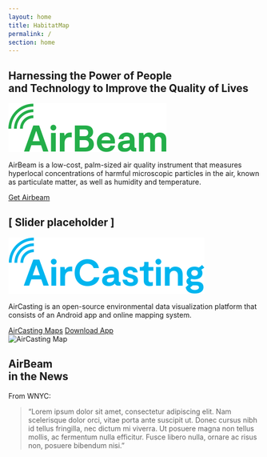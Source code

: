 ```yaml
---
layout: home
title: HabitatMap
permalink: /
section: home
---
```


<section class="panel panel--hero u--bg-teal-light">
  <div class="split--50">
    <h1 class="heading heading--large u--accent-hm panel__heading">
      Harnessing the Power&nbsp;of&nbsp;People and&nbsp;Technology&nbsp;to Improve the Quality&nbsp;of&nbsp;Lives
    </h1>
  </div>
</section>

<section class="panel panel--align-center u--bg-teal-light">
  <div class="split--60">
    <img class="logo logo--body" alt="Airbeam" src="assets/img/svg/AirBeam-Logo-Body.svg" />
    <p class="p--large u--gray-text">
      AirBeam is a low-cost, palm-sized air quality instrument that measures hyperlocal concentrations of harmful microscopic particles in the air, known as particulate matter, as well as humidity and temperature.
    </p>
  </div>
  <div class="split--40 u--align-center">
    <a href="#" class="badge-link badge-link--hm">
      <span class="u--vertically-centered">Get Airbeam</span>
    </a>
  </div>
</section>

<section class="panel">
  <h2 class="heading--medium">[ Slider placeholder ]</h2>
</section>

<section class="panel panel--align-center ac-intro">
  <div class="split--60">
    <img class="logo logo--body" alt="AirCasting" src="assets/img/svg/AirCasting-Logo-Body.svg" />
    <p class="p--large u--gray-text">
      AirCasting is an open-source environmental data visualization platform that consists of an Android app and online mapping system.
    </p>
  </div>
  <div class="split--40 u--align-right">
    <a href="#" class="button button--ac ac-intro__button">AirCasting Maps</a>
    <a href="#" class="button button--ac ac-intro__button">Download App</a>
  </div>
</section>

<section class="panel">
  <img src="assets/img/habitatmap-aircasting-map-placeholder.png" alt="AirCasting Map" />
</section>

<section class="panel panel--quote u--bg-blue-dark">
  <div class="split--40">
    <h2 class="heading heading--medium">
      AirBeam
      <br />
      in the News
    </h2>
  </div>
  <div class="split--60 quote">
    <p class="heading u--capitalized quote__heading">From WNYC:</p>
    <blockquote class="quote__body">
      “Lorem ipsum dolor sit amet, consectetur adipiscing elit. Nam scelerisque dolor orci, vitae porta ante suscipit ut. Donec cursus nibh id tellus fringilla, nec dictum mi viverra. Ut posuere magna non tellus mollis, ac fermentum nulla efficitur. Fusce libero nulla, ornare ac risus non, posuere bibendum nisi.”
    </blockquote>
  </div>
</section>
